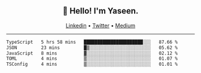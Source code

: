 <h2 align="center">👋 Hello! I'm Yaseen.</h2>
<p align="center">
  <a href="https://www.linkedin.com/in/yaseenkc/">Linkedin</a> •
  <a href="https://twitter.com/yaseeenkc">Twitter</a> •
  <a href="https://medium.com/@yaseen-kc">Medium</a>
</p>


<!--- 🔭 I’m currently working at []() as an  -->
<!--- - 💬 Ask me about **Javascript, React and Git** -->
<!--- - 📫 How to reach me: [@kc.yaseen](https://instagram.com/kc.yaseen) on Instagram -->
<!--- - ⚡ Fun fact: Big Fan of the :zap: emoji -->

-------

<!--START_SECTION:waka-->

```txt
TypeScript   5 hrs 58 mins   ██████████████████████░░░   87.66 %
JSON         23 mins         █▒░░░░░░░░░░░░░░░░░░░░░░░   05.62 %
JavaScript   8 mins          ▓░░░░░░░░░░░░░░░░░░░░░░░░   02.12 %
TOML         4 mins          ▒░░░░░░░░░░░░░░░░░░░░░░░░   01.07 %
TSConfig     4 mins          ▒░░░░░░░░░░░░░░░░░░░░░░░░   01.01 %
```

<!--END_SECTION:waka-->
